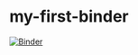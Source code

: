 # my-first-binder
[![Binder](https://mybinder.org/badge_logo.svg)](https://mybinder.org/v2/gh/juanvesga/my-first-binder.git/HEAD)
